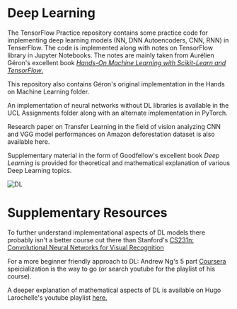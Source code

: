 # Deep Learning

The TensorFlow Practice repository contains some practice code for implementing deep learning models (NN, DNN Autoencoders, CNN, RNN) in TenserFlow. The code is implemented along with notes on TensorFlow library in Jupyter Notebooks. The notes are mainly taken from Aurélien Géron's excellent book [*Hands-On Machine Learning with Scikit-Learn and TensorFlow*.](http://shop.oreilly.com/product/0636920052289.do) 

This repository also contains Géron's original implementation in the Hands on Machine Learning folder.

An implementation of neural networks without DL libraries is available in the UCL Assignments folder along with an alternate implementation in PyTorch. 

Research paper on Transfer Learning in the field of vision analyzing CNN and VGG model performances on Amazon deforestation dataset is also available here.

Supplementary material in the form of Goodfellow's excellent book *Deep Learning* is provided for theoretical and mathematical explanation of various Deep Learning topics.

![DL](https://images-na.ssl-images-amazon.com/images/I/61fim5QqaqL._SX373_BO1,204,203,200_.jpg)

# Supplementary Resources

To further understand implementational aspects of DL models there probably isn't a better course out there than Stanford's [CS231n: Convolutional Neural Networks for Visual Recognition](http://cs231n.stanford.edu/)

For a more beginner friendly approach to DL: Andrew Ng's 5 part [Coursera](https://www.coursera.org/specializations/deep-learning) speicialization is the way to go (or search youtube for the playlist of his course). 

A deeper explanation of mathematical aspects of DL is available on Hugo Larochelle's youtube playlist [here.](https://www.youtube.com/playlist?list=PL6Xpj9I5qXYEcOhn7TqghAJ6NAPrNmUBH)


